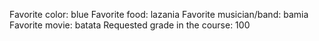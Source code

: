 Favorite color: blue
Favorite food: lazania
Favorite musician/band: bamia 
Favorite movie: batata
Requested grade in the course: 100 
